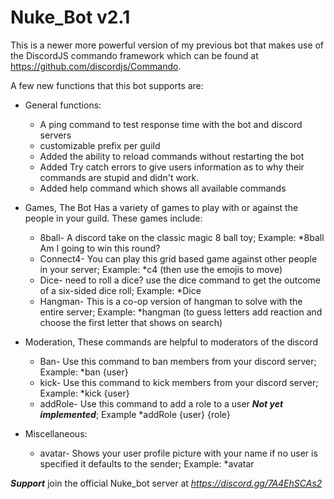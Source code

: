 # Nuke_Bot v2.1
This is a newer more powerful version of my previous bot that makes use of the DiscordJS commando framework which can be found at https://github.com/discordjs/Commando.

A few new functions that this bot supports are:

* General functions:
  * A ping command to test response time with the bot and discord servers
  * customizable prefix per guild
  * Added the ability to reload commands without restarting the bot
  * Added Try catch errors to give users information as to why their commands are stupid and didn't work.
  * Added help command which shows all available commands
 
 * Games, The Bot Has a variety of games to play with or against the people in your guild. These games include:
    * 8ball- A discord take on the classic magic 8 ball toy; Example: \*8ball Am I going to win this round?
    * Connect4- You can play this grid based game against other people in your server; Example: \*c4 (then use the emojis to move)
    * Dice- need to roll a dice? use the dice command to get the outcome of a six-sided dice roll; Example: \*Dice
    * Hangman- This is a co-op version of hangman to solve with the entire server; Example: \*hangman (to guess letters add reaction and choose the first letter that shows on search)
   

  * Moderation, These commands are helpful to moderators of the discord
    * Ban- Use this command to ban members from your discord server; Example: \*ban {user}
    * kick- Use this command to kick members from your discord server; Example: \*kick {user}
    * addRole- Use this command to add a role to a user ***Not yet implemented***; Example \*addRole {user} {role}
    
  * Miscellaneous:
    * avatar- Shows your user profile picture with your name if no user is specified it defaults to the sender; Example: \*avatar

***Support*** join the official Nuke_bot server at _https://discord.gg/7A4EhSCAs2_

